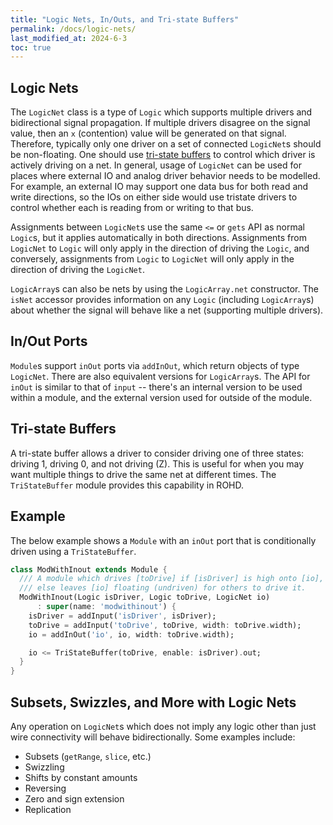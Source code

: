 ```yaml
---
title: "Logic Nets, In/Outs, and Tri-state Buffers"
permalink: /docs/logic-nets/
last_modified_at: 2024-6-3
toc: true
---
```


## Logic Nets

The `LogicNet` class is a type of `Logic` which supports multiple drivers and bidirectional signal propagation. If multiple drivers disagree on the signal value, then an `x` (contention) value will be generated on that signal. Therefore, typically only one driver on a set of connected `LogicNet`s should be non-floating. One should use [tri-state buffers](#tri-state-buffers) to control which driver is actively driving on a net. In general, usage of `LogicNet` can be used for places where external IO and analog driver behavior needs to be modelled.  For example, an external IO may support one data bus for both read and write directions, so the IOs on either side would use tristate drivers to control whether each is reading from or writing to that bus.

Assignments between `LogicNet`s use the same `<=` or `gets` API as normal `Logic`s, but it applies automatically in both directions.  Assignments from `LogicNet` to `Logic` will only apply in the direction of driving the `Logic`, and conversely, assignments from `Logic` to `LogicNet` will only apply in the direction of driving the `LogicNet`.

`LogicArray`s can also be nets by using the `LogicArray.net` constructor.  The `isNet` accessor provides information on any `Logic` (including `LogicArray`s) about whether the signal will behave like a net (supporting multiple drivers).

## In/Out Ports

`Module`s support `inOut` ports via `addInOut`, which return objects of type `LogicNet`.  There are also equivalent versions for `LogicArray`s.  The API for `inOut` is similar to that of `input` -- there's an internal version to be used within a module, and the external version used for outside of the module.

## Tri-state Buffers

A tri-state buffer allows a driver to consider driving one of three states: driving 1, driving 0, and not driving (Z).  This is useful for when you may want multiple things to drive the same net at different times.  The `TriStateBuffer` module provides this capability in ROHD.

## Example

The below example shows a `Module` with an `inOut` port that is conditionally driven using a `TriStateBuffer`.

```dart
class ModWithInout extends Module {
  /// A module which drives [toDrive] if [isDriver] is high onto [io], or
  /// else leaves [io] floating (undriven) for others to drive it.
  ModWithInout(Logic isDriver, Logic toDrive, LogicNet io)
      : super(name: 'modwithinout') {
    isDriver = addInput('isDriver', isDriver);
    toDrive = addInput('toDrive', toDrive, width: toDrive.width);
    io = addInOut('io', io, width: toDrive.width);

    io <= TriStateBuffer(toDrive, enable: isDriver).out;
  }
}
```

## Subsets, Swizzles, and More with Logic Nets

Any operation on `LogicNet`s which does not imply any logic other than just wire connectivity will behave bidirectionally.  Some examples include:

- Subsets (`getRange`, `slice`, etc.)
- Swizzling
- Shifts by constant amounts
- Reversing
- Zero and sign extension
- Replication
